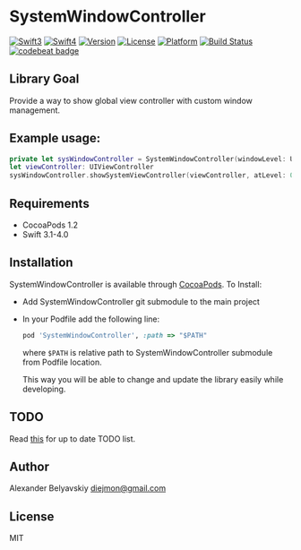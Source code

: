 # SystemWindowController
[![Swift3](https://img.shields.io/badge/Swift-3.1-orange.svg)]()
[![Swift4](https://img.shields.io/badge/Swift-4.0-orange.svg)]()
[![Version](https://img.shields.io/cocoapods/v/SystemWindowController.svg?style=flat)](http://cocoapods.org/pods/SystemWindowController)
[![License](https://img.shields.io/cocoapods/l/SystemWindowController.svg?style=flat)](http://cocoapods.org/pods/SystemWindowController)
[![Platform](https://img.shields.io/cocoapods/p/SystemWindowController.svg?style=flat)](http://cocoapods.org/pods/SystemWindowController)
[![Build Status](https://travis-ci.org/diejmon/SystemWindowController.svg?branch=master)](https://travis-ci.org/diejmon/SystemWindowController)
[![codebeat badge](https://codebeat.co/badges/8a24a4ed-c8b5-4551-8230-a7db6acde319)](https://codebeat.co/projects/github-com-diejmon-systemwindowcontroller)

## Library Goal
Provide a way to show global view controller with custom window management.

## Example usage:

```swift
private let sysWindowController = SystemWindowController(windowLevel: UIWindowLevelAlert + 1)
let viewController: UIViewController
sysWindowController.showSystemViewController(viewController, atLevel: 0)
```

## Requirements
- CocoaPods 1.2
- Swift 3.1-4.0

## Installation

SystemWindowController is available through [CocoaPods](http://cocoapods.org). To Install:
* Add SystemWindowController git submodule to the main project
* In your Podfile add the following line:

  ```ruby
  pod 'SystemWindowController', :path => "$PATH"
  ```

  where `$PATH` is relative path to SystemWindowController submodule from Podfile location.

  This way you will be able to change and update the library easily while developing.

## TODO
Read [this](TODO.md) for up to date TODO list.

## Author

Alexander Belyavskiy diejmon@gmail.com

## License

MIT
